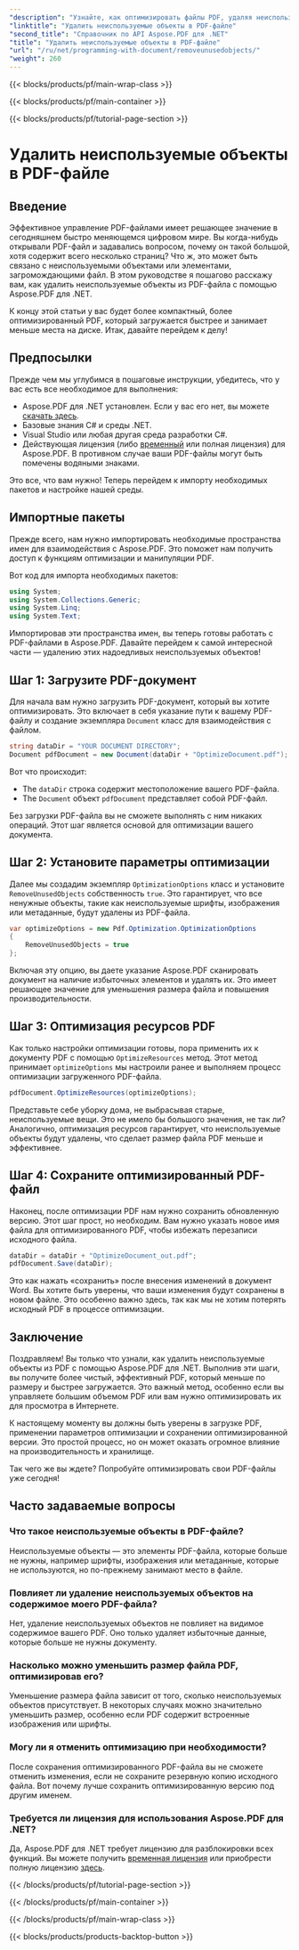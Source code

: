```yaml
---
"description": "Узнайте, как оптимизировать файлы PDF, удаляя неиспользуемые объекты с помощью Aspose.PDF для .NET. Пошаговое руководство по уменьшению размера файла и повышению производительности."
"linktitle": "Удалить неиспользуемые объекты в PDF-файле"
"second_title": "Справочник по API Aspose.PDF для .NET"
"title": "Удалить неиспользуемые объекты в PDF-файле"
"url": "/ru/net/programming-with-document/removeunusedobjects/"
"weight": 260
---
```


{{< blocks/products/pf/main-wrap-class >}}

{{< blocks/products/pf/main-container >}}

{{< blocks/products/pf/tutorial-page-section >}}

# Удалить неиспользуемые объекты в PDF-файле

## Введение

Эффективное управление PDF-файлами имеет решающее значение в сегодняшнем быстро меняющемся цифровом мире. Вы когда-нибудь открывали PDF-файл и задавались вопросом, почему он такой большой, хотя содержит всего несколько страниц? Что ж, это может быть связано с неиспользуемыми объектами или элементами, загромождающими файл. В этом руководстве я пошагово расскажу вам, как удалить неиспользуемые объекты из PDF-файла с помощью Aspose.PDF для .NET. 

К концу этой статьи у вас будет более компактный, более оптимизированный PDF, который загружается быстрее и занимает меньше места на диске. Итак, давайте перейдем к делу!

## Предпосылки

Прежде чем мы углубимся в пошаговые инструкции, убедитесь, что у вас есть все необходимое для выполнения:

- Aspose.PDF для .NET установлен. Если у вас его нет, вы можете [скачать здесь](https://releases.aspose.com/pdf/net/).
- Базовые знания C# и среды .NET.
- Visual Studio или любая другая среда разработки C#.
- Действующая лицензия (либо [временный](https://purchase.aspose.com/temporary-license/) или полная лицензия) для Aspose.PDF. В противном случае ваши PDF-файлы могут быть помечены водяными знаками.
  
Это все, что вам нужно! Теперь перейдем к импорту необходимых пакетов и настройке нашей среды.

## Импортные пакеты

Прежде всего, нам нужно импортировать необходимые пространства имен для взаимодействия с Aspose.PDF. Это поможет нам получить доступ к функциям оптимизации и манипуляции PDF.

Вот код для импорта необходимых пакетов:

```csharp
using System;
using System.Collections.Generic;
using System.Linq;
using System.Text;
```

Импортировав эти пространства имен, вы теперь готовы работать с PDF-файлами в Aspose.PDF. Давайте перейдем к самой интересной части — удалению этих надоедливых неиспользуемых объектов!

## Шаг 1: Загрузите PDF-документ

Для начала вам нужно загрузить PDF-документ, который вы хотите оптимизировать. Это включает в себя указание пути к вашему PDF-файлу и создание экземпляра `Document` класс для взаимодействия с файлом.

```csharp
string dataDir = "YOUR DOCUMENT DIRECTORY";
Document pdfDocument = new Document(dataDir + "OptimizeDocument.pdf");
```

Вот что происходит:
- The `dataDir` строка содержит местоположение вашего PDF-файла.
- The `Document` объект `pdfDocument` представляет собой PDF-файл.

Без загрузки PDF-файла вы не сможете выполнять с ним никаких операций. Этот шаг является основой для оптимизации вашего документа.

## Шаг 2: Установите параметры оптимизации

Далее мы создадим экземпляр `OptimizationOptions` класс и установите `RemoveUnusedObjects` собственность `true`. Это гарантирует, что все ненужные объекты, такие как неиспользуемые шрифты, изображения или метаданные, будут удалены из PDF-файла.

```csharp
var optimizeOptions = new Pdf.Optimization.OptimizationOptions
{
    RemoveUnusedObjects = true
};
```

Включая эту опцию, вы даете указание Aspose.PDF сканировать документ на наличие избыточных элементов и удалять их. Это имеет решающее значение для уменьшения размера файла и повышения производительности.

## Шаг 3: Оптимизация ресурсов PDF

Как только настройки оптимизации готовы, пора применить их к документу PDF с помощью `OptimizeResources` метод. Этот метод принимает `optimizeOptions` мы настроили ранее и выполняем процесс оптимизации загруженного PDF-файла.

```csharp
pdfDocument.OptimizeResources(optimizeOptions);
```

Представьте себе уборку дома, не выбрасывая старые, неиспользуемые вещи. Это не имело бы большого значения, не так ли? Аналогично, оптимизация ресурсов гарантирует, что неиспользуемые объекты будут удалены, что сделает размер файла PDF меньше и эффективнее.

## Шаг 4: Сохраните оптимизированный PDF-файл

Наконец, после оптимизации PDF нам нужно сохранить обновленную версию. Этот шаг прост, но необходим. Вам нужно указать новое имя файла для оптимизированного PDF, чтобы избежать перезаписи исходного файла.

```csharp
dataDir = dataDir + "OptimizeDocument_out.pdf";
pdfDocument.Save(dataDir);
```

Это как нажать «сохранить» после внесения изменений в документ Word. Вы хотите быть уверены, что ваши изменения будут сохранены в новом файле. Это особенно важно здесь, так как мы не хотим потерять исходный PDF в процессе оптимизации.

## Заключение

Поздравляем! Вы только что узнали, как удалить неиспользуемые объекты из PDF с помощью Aspose.PDF для .NET. Выполнив эти шаги, вы получите более чистый, эффективный PDF, который меньше по размеру и быстрее загружается. Это важный метод, особенно если вы управляете большим объемом PDF или вам нужно оптимизировать их для просмотра в Интернете.

К настоящему моменту вы должны быть уверены в загрузке PDF, применении параметров оптимизации и сохранении оптимизированной версии. Это простой процесс, но он может оказать огромное влияние на производительность и хранилище.

Так чего же вы ждете? Попробуйте оптимизировать свои PDF-файлы уже сегодня!

## Часто задаваемые вопросы

### Что такое неиспользуемые объекты в PDF-файле?
Неиспользуемые объекты — это элементы PDF-файла, которые больше не нужны, например шрифты, изображения или метаданные, которые не используются, но по-прежнему занимают место в файле.

### Повлияет ли удаление неиспользуемых объектов на содержимое моего PDF-файла?
Нет, удаление неиспользуемых объектов не повлияет на видимое содержимое вашего PDF. Оно только удаляет избыточные данные, которые больше не нужны документу.

### Насколько можно уменьшить размер файла PDF, оптимизировав его?
Уменьшение размера файла зависит от того, сколько неиспользуемых объектов присутствует. В некоторых случаях можно значительно уменьшить размер, особенно если PDF содержит встроенные изображения или шрифты.

### Могу ли я отменить оптимизацию при необходимости?
После сохранения оптимизированного PDF-файла вы не сможете отменить изменения, если не сохраните резервную копию исходного файла. Вот почему лучше сохранить оптимизированную версию под другим именем.

### Требуется ли лицензия для использования Aspose.PDF для .NET?
Да, Aspose.PDF для .NET требует лицензию для разблокировки всех функций. Вы можете получить [временная лицензия](https://purchase.aspose.com/temporary-license/) или приобрести полную лицензию [здесь](https://purchase.aspose.com/buy).

{{< /blocks/products/pf/tutorial-page-section >}}

{{< /blocks/products/pf/main-container >}}

{{< /blocks/products/pf/main-wrap-class >}}

{{< blocks/products/products-backtop-button >}}
